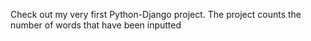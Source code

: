 Check out my very first Python-Django project. The project counts the number of words that have been inputted
